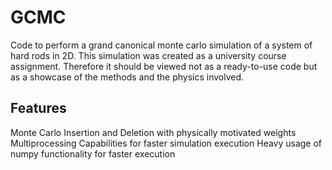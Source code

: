 # GCMC
Code to perform a grand canonical monte carlo simulation of a system of hard rods in 2D. This simulation was created as a university course assignment. Therefore it should be viewed not as a ready-to-use code but as a showcase of the methods and the physics involved. 

## Features
Monte Carlo Insertion and Deletion with physically motivated weights
Multiprocessing Capabilities for faster simulation execution
Heavy usage of numpy functionality for faster execution
